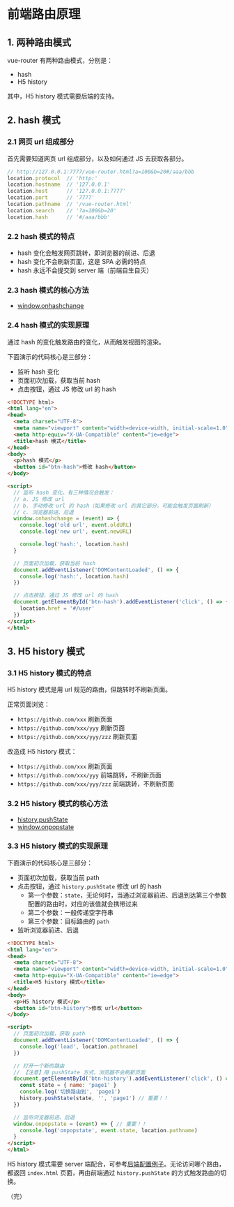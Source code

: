 # 前端路由原理

## 1. 两种路由模式

vue-router 有两种路由模式，分别是：

* hash
* H5 history

其中，H5 history 模式需要后端的支持。

## 2. hash 模式

### 2.1 网页 url 组成部分

首先需要知道网页 url 组成部分，以及如何通过 JS 去获取各部分。

```javascript
// http://127.0.0.1:7777/vue-router.html?a=100&b=20#/aaa/bbb
location.protocol  // 'http:'
location.hostname  // '127.0.0.1'
location.host      // '127.0.0.1:7777'
location.port      // '7777'
location.pathname  // '/vue-router.html'
location.search    // '?a=100&b=20'
location.hash      // '#/aaa/bbb'
```

### 2.2 hash 模式的特点

* hash 变化会触发网页跳转，即浏览器的前进、后退
* hash 变化不会刷新页面，这是 SPA 必需的特点
* hash 永远不会提交到 server 端（前端自生自灭）

### 2.3 hash 模式的核心方法

* [window.onhashchange](https://developer.mozilla.org/zh-CN/docs/Web/API/WindowEventHandlers/onhashchange)

### 2.4 hash 模式的实现原理

通过 hash 的变化触发路由的变化，从而触发视图的渲染。

下面演示的代码核心是三部分：

* 监听 hash 变化
* 页面初次加载，获取当前 hash
* 点击按钮，通过 JS 修改 url 的 hash

```html
<!DOCTYPE html>
<html lang="en">
<head>
  <meta charset="UTF-8">
  <meta name="viewport" content="width=device-width, initial-scale=1.0">
  <meta http-equiv="X-UA-Compatible" content="ie=edge">
  <title>hash 模式</title>
</head>
<body>
  <p>hash 模式</p>
  <button id="btn-hash">修改 hash</button>
</body>

<script>
  // 监听 hash 变化，有三种情况会触发：
  // a. JS 修改 url
  // b. 手动修改 url 的 hash（如果修改 url 的其它部分，可能会触发页面刷新）
  // c. 浏览器前进、后退
  window.onhashchange = (event) => {
    console.log('old url', event.oldURL)
    console.log('new url', event.newURL)

    console.log('hash:', location.hash)
  }

  // 页面初次加载，获取当前 hash
  document.addEventListener('DOMContentLoaded', () => {
    console.log('hash:', location.hash)
  })

  // 点击按钮，通过 JS 修改 url 的 hash
  document.getElementById('btn-hash').addEventListener('click', () => {
    location.href = '#/user'
  })
</script>
</html>
```

## 3. H5 history 模式

### 3.1 H5 history 模式的特点

H5 history 模式是用 url 规范的路由，但跳转时不刷新页面。

正常页面浏览：

* `https://github.com/xxx`         刷新页面
* `https://github.com/xxx/yyy`     刷新页面
* `https://github.com/xxx/yyy/zzz` 刷新页面

改造成 H5 history 模式：

* `https://github.com/xxx`         刷新页面
* `https://github.com/xxx/yyy`     前端跳转，不刷新页面
* `https://github.com/xxx/yyy/zzz` 前端跳转，不刷新页面

### 3.2 H5 history 模式的核心方法

* [history.pushState](https://developer.mozilla.org/zh-CN/docs/Web/API/History/pushState)
* [window.onpopstate](https://developer.mozilla.org/zh-CN/docs/Web/API/WindowEventHandlers/onpopstate)

### 3.3 H5 history 模式的实现原理

下面演示的代码核心是三部分：

* 页面初次加载，获取当前 path
* 点击按钮，通过 `history.pushState` 修改 url 的 hash
  * 第一个参数：`state`，无论何时，当通过浏览器前进、后退到达第三个参数配置的路由时，对应的该值就会携带过来
  * 第二个参数：一般传递空字符串
  * 第三个参数：目标路由的 `path`
* 监听浏览器前进、后退

```html
<!DOCTYPE html>
<html lang="en">
<head>
  <meta charset="UTF-8">
  <meta name="viewport" content="width=device-width, initial-scale=1.0">
  <meta http-equiv="X-UA-Compatible" content="ie=edge">
  <title>H5 history 模式</title>
</head>
<body>
  <p>H5 history 模式</p>
  <button id="btn-history">修改 url</button>
</body>

<script>
  // 页面初次加载，获取 path
  document.addEventListener('DOMContentLoaded', () => {
    console.log('load', location.pathname)
  })

  // 打开一个新的路由
  // 【注意】用 pushState 方式，浏览器不会刷新页面
  document.getElementById('btn-history').addEventListener('click', () => {
    const state = { name: 'page1' }
    console.log('切换路由到', 'page1')
    history.pushState(state, '', 'page1') // 重要！！
  })

  // 监听浏览器前进、后退
  window.onpopstate = (event) => { // 重要！！
    console.log('onpopstate', event.state, location.pathname)
  }
</script>
</html>
```

H5 history 模式需要 server 端配合，可参考[后端配置例子](https://router.vuejs.org/zh/guide/essentials/history-mode.html#后端配置例子)。无论访问哪个路由，都返回 `index.html` 页面，再由前端通过 `history.pushState` 的方式触发路由的切换。



（完）
